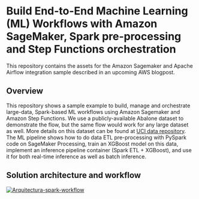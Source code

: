 # Build End-to-End Machine Learning (ML) Workflows with Amazon SageMaker, Spark pre-processing and Step Functions orchestration

This repository contains the assets for the Amazon Sagemaker and Apache Airflow integration sample described in an upcoming AWS blogpost.

## Overview

This repository shows a sample example to build, manage and orchestrate large-data, Spark-based ML workflows using Amazon Sagemaker and Amazon Step Functions. We use a publicly-available Abalone dataset to demonstrate the flow, but the same flow would work for any large dataset as well. More details on this dataset can be found at [UCI data repository](https://archive.ics.uci.edu/ml/datasets/abalone). The ML pipeline shows how to do data ETL pre-processing with PySpark code on SageMaker Processing, train an XGBoost model on this data, implement an inference pipeline container (Spark ETL + XGBoost), and use it for both real-time inference as well as batch inference.

## Solution architecture and workflow

<a href="https://ibb.co/FzS9fYp"><img src="https://i.ibb.co/Pg7RbWk/Arquitectura-spark-workflow.png" alt="Arquitectura-spark-workflow" border="0"></a>

